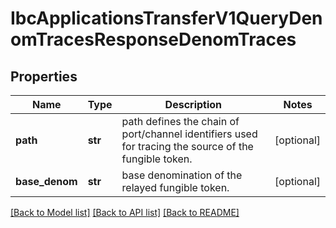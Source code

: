 # IbcApplicationsTransferV1QueryDenomTracesResponseDenomTraces

## Properties
Name | Type | Description | Notes
------------ | ------------- | ------------- | -------------
**path** | **str** | path defines the chain of port/channel identifiers used for tracing the source of the fungible token. | [optional] 
**base_denom** | **str** | base denomination of the relayed fungible token. | [optional] 

[[Back to Model list]](../README.md#documentation-for-models) [[Back to API list]](../README.md#documentation-for-api-endpoints) [[Back to README]](../README.md)

